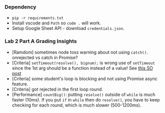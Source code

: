 ### Dependency

- `pip -r requirements.txt`
- Install vscode and `Path` so `code .` will work.
- Setup Google Sheet API - download `credentials.json`.

### Lab 2 Part A Grading Insights

- [Ramdom] sometimes node toss warning about not using `catch()`. onrejected vs catch in Promise?
- [Criteria] `setTimeout(resolve(), bignum);` is wrong use of `setTimeout` since the 1st arg should be a function instead of a value! See [this SO post](https://stackoverflow.com/questions/39538473/using-settimeout-on-promise-chain)
- [Criteria] some student's loop is blocking and not using Promise async feature.
- [Criteria] got rejected in the first loop round.
- [Performance] `countBig()`: putting `resolve()` outside of `while` is much faster (10ms). If you put `if` in `while` then do `resolve()`, you have to keep checking for each round, which is much slower (500-1200ms).
